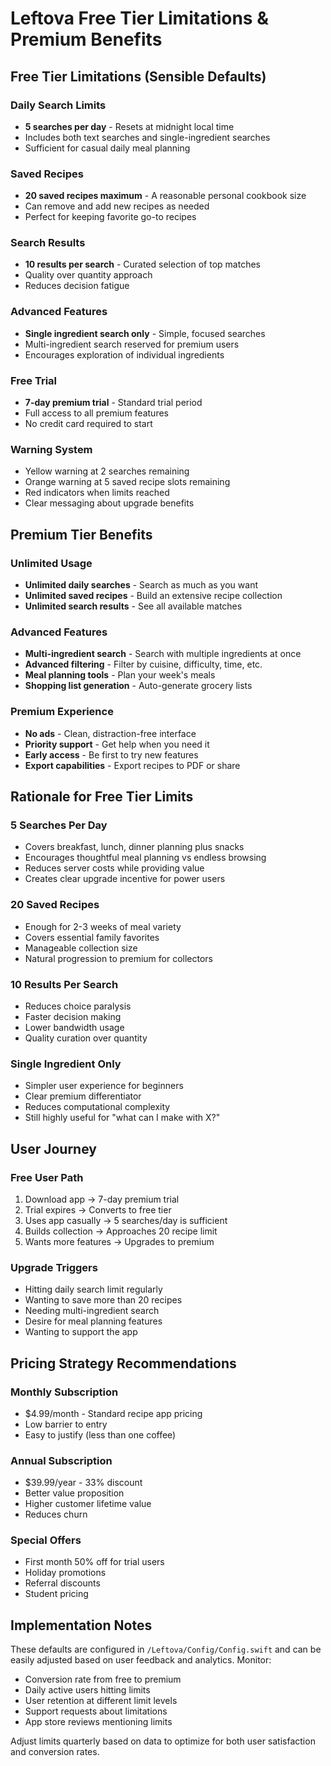 # Leftova Free Tier Limitations & Premium Benefits

## Free Tier Limitations (Sensible Defaults)

### Daily Search Limits
- **5 searches per day** - Resets at midnight local time
- Includes both text searches and single-ingredient searches
- Sufficient for casual daily meal planning

### Saved Recipes
- **20 saved recipes maximum** - A reasonable personal cookbook size
- Can remove and add new recipes as needed
- Perfect for keeping favorite go-to recipes

### Search Results
- **10 results per search** - Curated selection of top matches
- Quality over quantity approach
- Reduces decision fatigue

### Advanced Features
- **Single ingredient search only** - Simple, focused searches
- Multi-ingredient search reserved for premium users
- Encourages exploration of individual ingredients

### Free Trial
- **7-day premium trial** - Standard trial period
- Full access to all premium features
- No credit card required to start

### Warning System
- Yellow warning at 2 searches remaining
- Orange warning at 5 saved recipe slots remaining
- Red indicators when limits reached
- Clear messaging about upgrade benefits

## Premium Tier Benefits

### Unlimited Usage
- **Unlimited daily searches** - Search as much as you want
- **Unlimited saved recipes** - Build an extensive recipe collection
- **Unlimited search results** - See all available matches

### Advanced Features
- **Multi-ingredient search** - Search with multiple ingredients at once
- **Advanced filtering** - Filter by cuisine, difficulty, time, etc.
- **Meal planning tools** - Plan your week's meals
- **Shopping list generation** - Auto-generate grocery lists

### Premium Experience
- **No ads** - Clean, distraction-free interface
- **Priority support** - Get help when you need it
- **Early access** - Be first to try new features
- **Export capabilities** - Export recipes to PDF or share

## Rationale for Free Tier Limits

### 5 Searches Per Day
- Covers breakfast, lunch, dinner planning plus snacks
- Encourages thoughtful meal planning vs endless browsing
- Reduces server costs while providing value
- Creates clear upgrade incentive for power users

### 20 Saved Recipes
- Enough for 2-3 weeks of meal variety
- Covers essential family favorites
- Manageable collection size
- Natural progression to premium for collectors

### 10 Results Per Search
- Reduces choice paralysis
- Faster decision making
- Lower bandwidth usage
- Quality curation over quantity

### Single Ingredient Only
- Simpler user experience for beginners
- Clear premium differentiator
- Reduces computational complexity
- Still highly useful for "what can I make with X?"

## User Journey

### Free User Path
1. Download app → 7-day premium trial
2. Trial expires → Converts to free tier
3. Uses app casually → 5 searches/day is sufficient
4. Builds collection → Approaches 20 recipe limit
5. Wants more features → Upgrades to premium

### Upgrade Triggers
- Hitting daily search limit regularly
- Wanting to save more than 20 recipes
- Needing multi-ingredient search
- Desire for meal planning features
- Wanting to support the app

## Pricing Strategy Recommendations

### Monthly Subscription
- $4.99/month - Standard recipe app pricing
- Low barrier to entry
- Easy to justify (less than one coffee)

### Annual Subscription
- $39.99/year - 33% discount
- Better value proposition
- Higher customer lifetime value
- Reduces churn

### Special Offers
- First month 50% off for trial users
- Holiday promotions
- Referral discounts
- Student pricing

## Implementation Notes

These defaults are configured in `/Leftova/Config/Config.swift` and can be easily adjusted based on user feedback and analytics. Monitor:

- Conversion rate from free to premium
- Daily active users hitting limits
- User retention at different limit levels
- Support requests about limitations
- App store reviews mentioning limits

Adjust limits quarterly based on data to optimize for both user satisfaction and conversion rates.
